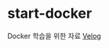 # start-docker

Docker 학습을 위한 자료
[Velog](https://velog.io/@chane_ha_da/Docker-%ED%95%99%EC%8A%B5-%EC%9E%90%EB%A3%8C-%EC%A0%95%EB%A6%AC)
